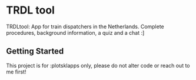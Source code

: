 # TRDL tool

TRDLtool: App for train dispatchers in the Netherlands.
Complete procedures, background information, a quiz and a chat :]

## Getting Started

This project is for :plotsklapps only, please do not alter code or reach out to me first!
